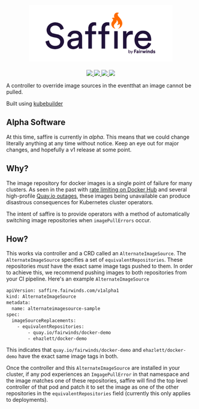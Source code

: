 <div align="center" class="no-border">
    <img src="/img/saffire.png" height="150" alt="Saffire" style="padding-bottom: 20px" />
    <br>
    <a href="https://github.com/FairwindsOps/saffire/releases">
        <img src="https://img.shields.io/github/v/release/FairwindsOps/saffire">
    </a>
    <a href="https://goreportcard.com/report/github.com/FairwindsOps/saffire">
        <img src="https://goreportcard.com/badge/github.com/FairwindsOps/saffire">
    </a>
    <a href="https://insights.fairwinds.com/gh/FairwindsOps/saffire">
      <img src="https://insights.fairwinds.com/v0/gh/FairwindsOps/polaris/badge.svg">
    </a>
    <a href="https://join.slack.com/t/fairwindscommunity/shared_invite/zt-e3c6vj4l-3lIH6dvKqzWII5fSSFDi1g">
      <img src="https://img.shields.io/static/v1?label=Slack&message=Join+our+Community&color=%3CCOLOR%3E&logo=slack">
    </a>
</div>

A controller to override image sources in the eventthat an image cannot be pulled.

Built using [kubebuilder](https://github.com/kubernetes-sigs/kubebuilder)

## Alpha Software

At this time, saffire is currently in _alpha_. This means that we could change literally anything at any time without notice. Keep an eye out for major changes, and hopefully a v1 release at some point.

## Why?

The image repository for docker images is a single point of failure for many clusters. As seen in the past with [rate limiting on Docker Hub]() and several high-profile [Quay.io outages](), these images being unavailable can produce disastrous consequences for Kubernetes cluster operators.

The intent of saffire is to provide operators with a method of automatically switching image repositories when `imagePullErrors` occur.

## How?

This works via controller and a CRD called an `AlternateImageSource`. The `AlternateImageSource` specifies a set of `equivalentRepositories`. These repositories *must* have the exact same image tags pushed to them. In order to achieve this, we recommend pushing images to both repositories from your CI pipeline. Here's an example `AlternateImageSource`

```
apiVersion: saffire.fairwinds.com/v1alpha1
kind: AlternateImageSource
metadata:
  name: alternateimagesource-sample
spec:
  imageSourceReplacements:
    - equivalentRepositories:
        - quay.io/fairwinds/docker-demo
        - ehazlett/docker-demo
```

This indicates that `quay.io/fairwinds/docker-demo` and `ehazlett/docker-demo` have the exact same image tags in both.

Once the controller and this `AlternateImageSource` are installed in your cluster, if any pod experiences an `ImgagePullError` in that namespace and the image matches one of these repositories, saffire will find the top level controller of that pod and patch it to set the image as one of the other repositories in the `equivalentRepositories` field (currently this only applies to deployments).
